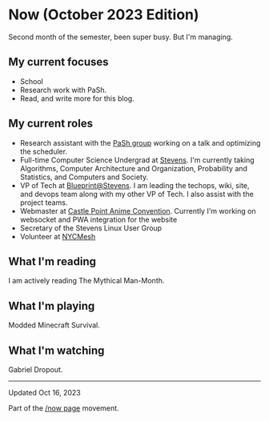 # Now (October 2023 Edition)

Second month of the semester, been super busy. But I'm managing.

## My current focuses

* School
* Research work with PaSh.
* Read, and write more for this blog.

## My current roles

* Research assistant with the [PaSh group](https://binpa.sh/) working on a talk
  and optimizing the scheduler.
* Full-time Computer Science Undergrad at
  [Stevens](https://www.stevens.edu/school-engineering-science/departments/computer-science).
    I'm currently taking Algorithms, Computer Architecture and Organization,
    Probability and Statistics, and Computers and Society.
* VP of Tech at [Blueprint@Stevens](https://sitblueprint.com/). I am leading the
  techops, wiki, site, and devops team along with my other VP of Tech. I also
  assist with the project teams.
* Webmaster at [Castle Point Anime
  Convention](https://www.castlepointanime.com).
  Currently I'm working on websocket and PWA integration for the website
* Secretary of the Stevens Linux User Group
* Volunteer at [NYCMesh](https://www.nycmesh.net/)

## What I'm reading

I am actively reading The Mythical Man-Month.

## What I'm playing

Modded Minecraft Survival.

## What I'm watching

Gabriel Dropout.

---

Updated Oct 16, 2023

Part of the [/now page](https://nownownow.com/about) movement.

